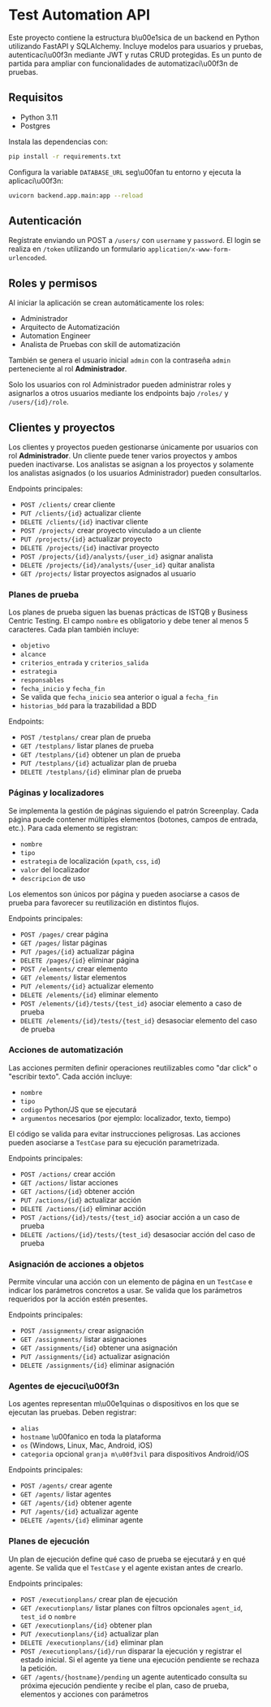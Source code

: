 # Test Automation API

Este proyecto contiene la estructura b\u00e1sica de un backend en Python utilizando FastAPI y SQLAlchemy. Incluye modelos para usuarios y pruebas, autenticaci\u00f3n mediante JWT y rutas CRUD protegidas. Es un punto de partida para ampliar con funcionalidades de automatizaci\u00f3n de pruebas.

## Requisitos

- Python 3.11
- Postgres

Instala las dependencias con:

```bash
pip install -r requirements.txt
```

Configura la variable `DATABASE_URL` seg\u00fan tu entorno y ejecuta la aplicaci\u00f3n:

```bash
uvicorn backend.app.main:app --reload
```

## Autenticación

Regístrate enviando un POST a `/users/` con `username` y `password`. El login se realiza en `/token` utilizando un formulario `application/x-www-form-urlencoded`.

## Roles y permisos

Al iniciar la aplicación se crean automáticamente los roles:

- Administrador
- Arquitecto de Automatización
- Automation Engineer
- Analista de Pruebas con skill de automatización

También se genera el usuario inicial `admin` con la contraseña `admin` perteneciente al rol **Administrador**.

Solo los usuarios con rol Administrador pueden administrar roles y asignarlos a otros usuarios mediante los endpoints bajo `/roles/` y `/users/{id}/role`.

## Clientes y proyectos

Los clientes y proyectos pueden gestionarse únicamente por usuarios con rol **Administrador**. Un cliente puede tener varios proyectos y ambos pueden inactivarse. Los analistas se asignan a los proyectos y solamente los analistas asignados (o los usuarios Administrador) pueden consultarlos.

Endpoints principales:

- `POST /clients/` crear cliente
- `PUT /clients/{id}` actualizar cliente
- `DELETE /clients/{id}` inactivar cliente
- `POST /projects/` crear proyecto vinculado a un cliente
- `PUT /projects/{id}` actualizar proyecto
- `DELETE /projects/{id}` inactivar proyecto
- `POST /projects/{id}/analysts/{user_id}` asignar analista
- `DELETE /projects/{id}/analysts/{user_id}` quitar analista
- `GET /projects/` listar proyectos asignados al usuario

### Planes de prueba

Los planes de prueba siguen las buenas prácticas de ISTQB y Business Centric Testing. El campo `nombre` es obligatorio y debe tener al menos 5 caracteres.
Cada plan también incluye:

- `objetivo`
- `alcance`
- `criterios_entrada` y `criterios_salida`
- `estrategia`
- `responsables`
- `fecha_inicio` y `fecha_fin`
- Se valida que `fecha_inicio` sea anterior o igual a `fecha_fin`
- `historias_bdd` para la trazabilidad a BDD

Endpoints:

- `POST /testplans/` crear plan de prueba
- `GET /testplans/` listar planes de prueba
- `GET /testplans/{id}` obtener un plan de prueba
- `PUT /testplans/{id}` actualizar plan de prueba
- `DELETE /testplans/{id}` eliminar plan de prueba

### Páginas y localizadores

Se implementa la gestión de páginas siguiendo el patrón Screenplay. Cada página
puede contener múltiples elementos (botones, campos de entrada, etc.). Para cada
elemento se registran:

- `nombre`
- `tipo`
- `estrategia` de localización (`xpath`, `css`, `id`)
- `valor` del localizador
- `descripcion` de uso

Los elementos son únicos por página y pueden asociarse a casos de prueba para
favorecer su reutilización en distintos flujos.

Endpoints principales:

- `POST /pages/` crear página
- `GET /pages/` listar páginas
- `PUT /pages/{id}` actualizar página
- `DELETE /pages/{id}` eliminar página
- `POST /elements/` crear elemento
- `GET /elements/` listar elementos
- `PUT /elements/{id}` actualizar elemento
- `DELETE /elements/{id}` eliminar elemento
- `POST /elements/{id}/tests/{test_id}` asociar elemento a caso de prueba
- `DELETE /elements/{id}/tests/{test_id}` desasociar elemento del caso de prueba

### Acciones de automatización

Las acciones permiten definir operaciones reutilizables como "dar click" o "escribir texto".
Cada acción incluye:

- `nombre`
- `tipo`
- `codigo` Python/JS que se ejecutará
- `argumentos` necesarios (por ejemplo: localizador, texto, tiempo)

El código se valida para evitar instrucciones peligrosas. Las acciones pueden asociarse a `TestCase` para su ejecución parametrizada.

Endpoints principales:

- `POST /actions/` crear acción
- `GET /actions/` listar acciones
- `GET /actions/{id}` obtener acción
- `PUT /actions/{id}` actualizar acción
- `DELETE /actions/{id}` eliminar acción
- `POST /actions/{id}/tests/{test_id}` asociar acción a un caso de prueba
- `DELETE /actions/{id}/tests/{test_id}` desasociar acción del caso de prueba

### Asignación de acciones a objetos

Permite vincular una acción con un elemento de página en un `TestCase` e indicar
los parámetros concretos a usar. Se valida que los parámetros requeridos por la
acción estén presentes.

Endpoints principales:

- `POST /assignments/` crear asignación
- `GET /assignments/` listar asignaciones
- `GET /assignments/{id}` obtener una asignación
- `PUT /assignments/{id}` actualizar asignación
- `DELETE /assignments/{id}` eliminar asignación

### Agentes de ejecuci\u00f3n

Los agentes representan m\u00e1quinas o dispositivos en los que se ejecutan las pruebas. Deben registrar:

- `alias`
- `hostname` \u00fanico en toda la plataforma
- `os` (Windows, Linux, Mac, Android, iOS)
- `categoria` opcional `granja m\u00f3vil` para dispositivos Android/iOS

Endpoints principales:

- `POST /agents/` crear agente
- `GET /agents/` listar agentes
- `GET /agents/{id}` obtener agente
- `PUT /agents/{id}` actualizar agente
- `DELETE /agents/{id}` eliminar agente

### Planes de ejecución

Un plan de ejecución define qué caso de prueba se ejecutará y en qué agente.
Se valida que el `TestCase` y el agente existan antes de crearlo.

Endpoints principales:

- `POST /executionplans/` crear plan de ejecución
- `GET /executionplans/` listar planes con filtros opcionales `agent_id`, `test_id` o `nombre`
- `GET /executionplans/{id}` obtener plan
- `PUT /executionplans/{id}` actualizar plan
- `DELETE /executionplans/{id}` eliminar plan
- `POST /executionplans/{id}/run` disparar la ejecución y registrar el estado inicial. Si el agente ya tiene una ejecución pendiente se rechaza la petición.
- `GET /agents/{hostname}/pending` un agente autenticado consulta su próxima ejecución pendiente y recibe el plan, caso de prueba, elementos y acciones con parámetros
